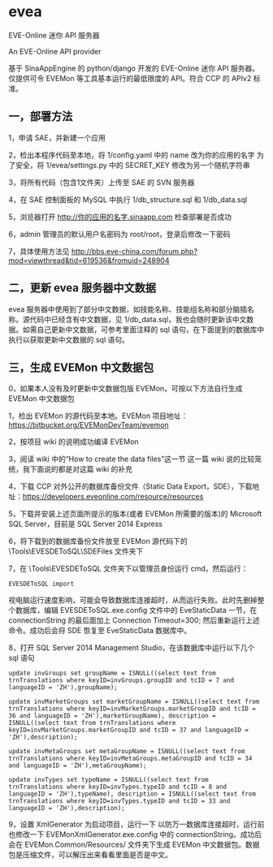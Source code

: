 # evea
EVE-Online 迷你 API 服务器

An EVE-Online API provider

基于 SinaAppEngine 的 python/django 开发的 EVE-Online 迷你 API 服务器。仅提供可令 EVEMon 等工具基本运行的最低限度的 API。符合 CCP 的 APIv2 标准。

## 一，部署方法
1，申请 SAE，并新建一个应用

2，检出本程序代码至本地，将 1/config.yaml 中的 name 改为你的应用的名字
	为了安全，将 1/evea/settings.py 中的 SECRET_KEY 修改为另一个随机字符串

3，将所有代码（包含1文件夹）上传至 SAE 的 SVN 服务器

4，在 SAE 控制面板的 MySQL 中执行 1/db_structure.sql 和 1/db_data.sql

5，浏览器打开 http://你的应用的名字.sinaapp.com 检查部署是否成功

6，admin 管理员的默认用户名密码为 root/root，登录后修改一下密码

7，具体使用方法见 http://bbs.eve-china.com/forum.php?mod=viewthread&tid=619536&fromuid=248904

## 二，更新 evea 服务器中文数据
evea 服务器中使用到了部分中文数据，如技能名称、技能组名称和部分脑插名称。源代码中已经含有中文数据，见 1/db_data.sql，我也会随时更新该中文数据。如需自己更新中文数据，可参考里面注释的 sql 语句，在下面提到的数据库中执行以获取更新中文数据的 sql 语句。

## 三，生成 EVEMon 中文数据包
0，如果本人没有及时更新中文数据包版 EVEMon，可按以下方法自行生成 EVEMon 中文数据包

1，检出 EVEMon 的源代码至本地。EVEMon 项目地址：https://bitbucket.org/EVEMonDevTeam/evemon

2，按项目 wiki 的说明成功编译 EVEMon

3，阅读 wiki 中的“How to create the data files”这一节
	这一篇 wiki 说的比较笼统，我下面说的都是对这篇 wiki 的补充

4，下载 CCP 对外公开的数据库备份文件（Static Data Export，SDE），下载地址：https://developers.eveonline.com/resource/resources

5，下载并安装上述页面所提示的版本(或者 EVEMon 所需要的版本)的 Microsoft SQL Server，目前是 SQL Server 2014 Express

6，将下载到的数据库备份文件放至 EVEMon 源代码下的 \Tools\EVESDEToSQL\SDEFiles 文件夹下

7，在 \Tools\EVESDEToSQL 文件夹下以管理员身份运行 cmd，然后运行：

	EVESDEToSQL import

视电脑运行速度影响，可能会导致数据库连接超时，从而运行失败。此时先删掉整个数据库，编辑 EVESDEToSQL.exe.config 文件中的 EveStaticData 一节，在 connectionString 的最后面加上 Connection Timeout=300; 然后重新运行上述命令。成功后会将 SDE 恢复至 EveStaticData 数据库中。

8，打开 SQL Server 2014 Management Studio，在该数据库中运行以下几个 sql 语句

	update invGroups set groupName = ISNULL((select text from trnTranslations where keyID=invGroups.groupID and tcID = 7 and languageID = 'ZH'),groupName);

	update invMarketGroups set marketGroupName = ISNULL((select text from trnTranslations where keyID=invMarketGroups.marketGroupID and tcID = 36 and languageID = 'ZH'),marketGroupName), description = ISNULL((select text from trnTranslations where keyID=invMarketGroups.marketGroupID and tcID = 37 and languageID = 'ZH'),description);

	update invMetaGroups set metaGroupName = ISNULL((select text from trnTranslations where keyID=invMetaGroups.metaGroupID and tcID = 34 and languageID = 'ZH'),metaGroupName);

	update invTypes set typeName = ISNULL((select text from trnTranslations where keyID=invTypes.typeID and tcID = 8 and languageID = 'ZH'),typeName), description = ISNULL((select text from trnTranslations where keyID=invTypes.typeID and tcID = 33 and languageID = 'ZH'),description);

9，设置 XmlGenerator 为启动项目，运行一下
	以防万一数据库连接超时，运行前也修改一下 EVEMonXmlGenerator.exe.config 中的 connectionString。成功后会在 EVEMon.Common/Resources/ 文件夹下生成 EVEMon 中文数据包。数据包是压缩文件，可以解压出来看看里面是否是中文。
